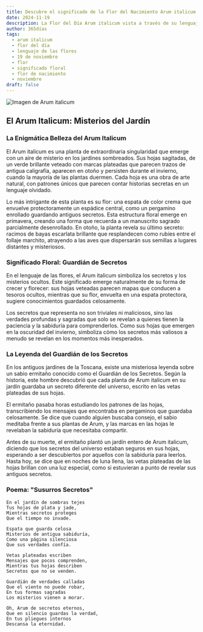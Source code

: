 ```yaml
---
title: Descubre el significado de la Flor del Nacimiento Arum italicum del 19 de noviembre
date: 2024-11-19
description: La Flor del Día Arum italicum vista a través de su lenguaje floral e historias
author: 365días
tags:
  - arum italicum
  - flor del día
  - lenguaje de las flores
  - 19 de noviembre
  - flor
  - significado floral
  - flor de nacimiento
  - noviembre
draft: false
---
```


![Imagen de Arum italicum](https://cdn.pixabay.com/photo/2016/12/13/22/11/badan-1905221_1280.jpg#center)


## El Arum Italicum: Misterios del Jardín

### La Enigmática Belleza del Arum Italicum

El Arum italicum es una planta de extraordinaria singularidad que emerge con un aire de misterio en los jardines sombreados. Sus hojas sagitadas, de un verde brillante veteado con marcas plateadas que parecen trazos de antigua caligrafía, aparecen en otoño y persisten durante el invierno, cuando la mayoría de las plantas duermen. Cada hoja es una obra de arte natural, con patrones únicos que parecen contar historias secretas en un lenguaje olvidado.

Lo más intrigante de esta planta es su flor: una espata de color crema que envuelve protectoramente un espádice central, como un pergamino enrollado guardando antiguos secretos. Esta estructura floral emerge en primavera, creando una forma que recuerda a un manuscrito sagrado parcialmente desenrollado. En otoño, la planta revela su último secreto: racimos de bayas escarlata brillante que resplandecen como rubíes entre el follaje marchito, atrayendo a las aves que dispersarán sus semillas a lugares distantes y misteriosos.

### Significado Floral: Guardián de Secretos

En el lenguaje de las flores, el Arum italicum simboliza los secretos y los misterios ocultos. Este significado emerge naturalmente de su forma de crecer y florecer: sus hojas veteadas parecen mapas que conducen a tesoros ocultos, mientras que su flor, envuelta en una espata protectora, sugiere conocimientos guardados celosamente.

Los secretos que representa no son triviales ni maliciosos, sino las verdades profundas y sagradas que solo se revelan a quienes tienen la paciencia y la sabiduría para comprenderlos. Como sus hojas que emergen en la oscuridad del invierno, simboliza cómo los secretos más valiosos a menudo se revelan en los momentos más inesperados.

### La Leyenda del Guardián de los Secretos

En los antiguos jardines de la Toscana, existe una misteriosa leyenda sobre un sabio ermitaño conocido como el Guardián de los Secretos. Según la historia, este hombre descubrió que cada planta de Arum italicum en su jardín guardaba un secreto diferente del universo, escrito en las vetas plateadas de sus hojas.

El ermitaño pasaba horas estudiando los patrones de las hojas, transcribiendo los mensajes que encontraba en pergaminos que guardaba celosamente. Se dice que cuando alguien buscaba consejo, el sabio meditaba frente a sus plantas de Arum, y las marcas en las hojas le revelaban la sabiduría que necesitaba compartir.

Antes de su muerte, el ermitaño plantó un jardín entero de Arum italicum, diciendo que los secretos del universo estaban seguros en sus hojas, esperando a ser descubiertos por aquellos con la sabiduría para leerlos. Hasta hoy, se dice que en noches de luna llena, las vetas plateadas de las hojas brillan con una luz especial, como si estuvieran a punto de revelar sus antiguos secretos.

### Poema: "Susurros Secretos"

    En el jardín de sombras tejes
    Tus hojas de plata y jade,
    Mientras secretos proteges
    Que el tiempo no invade.

    Espata que guarda celosa
    Misterios de antigua sabiduría,
    Como una página silenciosa
    Que sus verdades confía.

    Vetas plateadas escriben
    Mensajes que pocos comprenden,
    Mientras tus hojas describen
    Secretos que no se venden.

    Guardián de verdades calladas
    Que el viento no puede robar,
    En tus formas sagradas
    Los misterios vienen a morar.

    Oh, Arum de secretos eternos,
    Que en silencio guardas la verdad,
    En tus pliegues internos
    Descansa la eternidad.